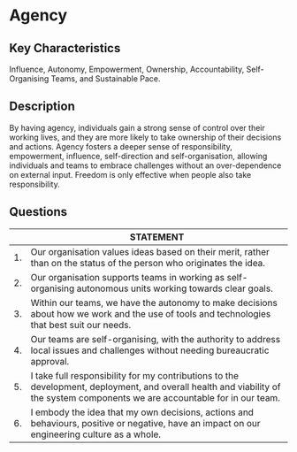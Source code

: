 # Agency

## Key Characteristics
Influence, Autonomy, Empowerment, Ownership, Accountability, Self-Organising Teams, and Sustainable Pace.

## Description
By having agency, individuals gain a strong sense of control over their working lives, and they are more likely to take ownership of their decisions and actions. Agency fosters a deeper sense of responsibility, empowerment, influence, self-direction and self-organisation, allowing individuals and teams to embrace challenges without an over-dependence on external input. Freedom is only effective when people also take responsibility. 

## Questions

| | STATEMENT  	|
|---	|---	|
| 1. | Our organisation values ideas based on their merit, rather than on the status of the person who originates the idea.  	|
| 2. | Our organisation supports teams in working as self-organising autonomous units working towards clear goals. |
| 3. | Within our teams, we have the autonomy to make decisions about how we work and the use of tools and technologies that best suit our needs. |
| 4. | Our teams are self-organising, with the authority to address local issues and challenges without needing bureaucratic approval. |
| 5. | I take full responsibility for my contributions to the development, deployment, and overall health and viability of the system components we are accountable for in our team. |
| 6. | I embody the idea that my own decisions, actions and behaviours, positive or negative, have an impact on our engineering culture as a whole. |
